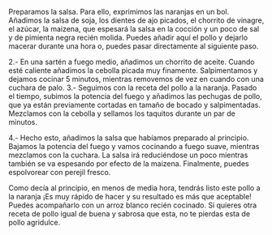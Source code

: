  Preparamos la salsa. Para ello, exprimimos las naranjas en un bol. Añadimos la salsa de soja, los dientes de ajo picados, el chorrito de vinagre, el azúcar, la maizena, que espesará la salsa en la cocción y un poco de sal y de pimienta negra recién molida. Puedes añadir aquí el pollo y dejarlo macerar durante una hora o, puedes pasar directamente al siguiente paso.

2.- En una sartén a fuego medio, añadimos un chorrito de aceite. Cuando esté caliente añadimos la cebolla picada muy finamente. Salpimentamos y dejamos cocinar 5 minutos, mientras removemos de vez en cuando con una cuchara de palo.
3.- Seguimos con la receta del pollo a la naranja. Pasado el tiempo, subimos la potencia del fuego y añadimos las pechugas de pollo, que ya están previamente cortadas en tamaño de bocado y salpimentadas. Mezclamos con la cebolla y sellamos los taquitos durante un par de minutos.

4.- Hecho esto, añadimos la salsa que habíamos preparado al principio. Bajamos la potencia del fuego y vamos cocinando a fuego suave, mientras mezclamos con la cuchara. La salsa irá reduciéndose un poco mientras también se va espesando por efecto de la maizena. Finalmente, puedes espolvorear con perejil fresco.

Como decía al principio, en menos de media hora, tendrás listo este pollo a la naranja ¡Es muy rápido de hacer y su resultado es más que aceptable! Puedes acompañarlo con un arroz blanco recién cocinado. Si quieres otra receta de pollo igual de buena y sabrosa que esta, no te pierdas esta de pollo agridulce.